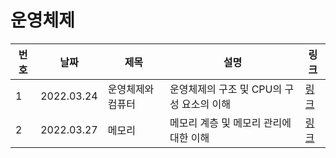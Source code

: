 # 운영체제

| 번호 | 날짜       | 제목              | 설명                                      | 링크                                                                                                                       |
| ---- | ---------- | ----------------- | ----------------------------------------- | -------------------------------------------------------------------------------------------------------------------------- |
| 1    | 2022.03.24 | 운영체제와 컴퓨터 | 운영체제의 구조 및 CPU의 구성 요소의 이해 | [링크](https://www.notion.so/3-a3276c5ac643490a806e8341aa39a9e2?p=f9bfef92c92b4762995d923ec641e02a&pm=s)                   |
| 2    | 2022.03.27 | 메모리            | 메모리 계층 및 메모리 관리에 대한 이해    | [링크](https://www.notion.so/CS-computer-science-064db1347350415997ecb04479e708e6?p=160004fbf2c743b8b7eb25f7dd4103f3&pm=s) |
